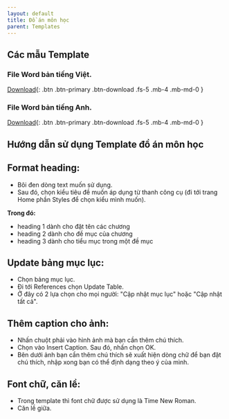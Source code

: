 ```yaml
---
layout: default
title: Đồ án môn học
parent: Templates
---
```



## Các mẫu Template
### File Word bản tiếng Việt.

[Download](Template_Do_An_Mon_Hoc_VN.docx){: .btn .btn-primary .btn-download .fs-5 .mb-4 .mb-md-0 }

### File Word bản tiếng Anh.

[Download](Template_Do_An_Mon_Hoc_EN.docx){: .btn .btn-primary .btn-download .fs-5 .mb-4 .mb-md-0 }

## Hướng dẫn sử dụng Template đồ án môn học

## Format heading:
- Bôi đen dòng text muốn sử dụng.
- Sau đó, chọn kiểu tiêu đề muốn áp dụng từ thanh công cụ (đi tới trang Home phần Styles để chọn kiểu mình muốn).

**Trong đó:**
- heading 1 dành cho đặt tên các chương
- heading 2 dành cho đề mục của chương
- heading 3 dành cho tiểu mục trong một đề mục

## Update bảng mục lục:
- Chọn bảng mục lục.
- Đi tới References chọn Update Table.
- Ở đây có 2 lựa chọn cho mọi người: "Cập nhật mục lục" hoặc "Cập nhật tất cả".

## Thêm caption cho ảnh:
- Nhấn chuột phải vào hình ảnh mà bạn cần thêm chú thích.
- Chọn vào Insert Caption. Sau đó, nhấn chọn OK.
- Bên dưới ảnh bạn cần thêm chú thích sẽ xuất hiện dòng chữ để bạn đặt chú thích, nhập xong bạn có thể định dạng theo ý của mình.

## Font chữ, căn lề:
- Trong template thì font chữ được sử dụng là Time New Roman.
- Căn lề giữa.